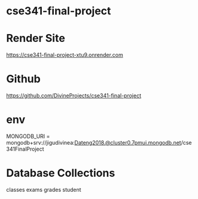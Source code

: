 # cse341-final-project

# Render Site
 https://cse341-final-project-xtu9.onrender.com

# Github
https://github.com/DivineProjects/cse341-final-project

# env 
MONGODB_URI = mongodb+srv://jigudivinea:Dateng2018.@cluster0.7pmui.mongodb.net/cse341FinalProject

# Database Collections
classes
exams
grades
student